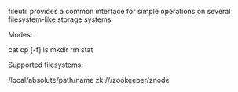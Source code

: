fileutil provides a common interface for simple operations on several filesystem-like storage systems.

Modes:

  cat <path>
  cp [-f] <source> <destination>
  ls <path>
  mkdir <path>
  rm <path>
  stat <path>

Supported filesystems:

  /local/absolute/path/name
  zk:///zookeeper/znode
